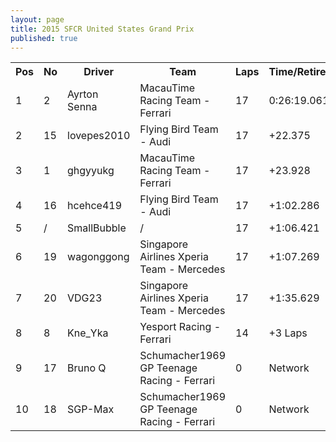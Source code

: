 ```yaml
---
layout: page
title: 2015 SFCR United States Grand Prix
published: true
---
```


<font size="2">
<table>
  <tr>
    <th>Pos</th>
    <th>No</th>
    <th>Driver</th>
    <th>Team</th>
    <th>Laps</th>
    <th>Time/Retired</th>
    <th>Grid</th>
  </tr>
  <tr>
    <td>1</td>
    <td>2</td>
    <td>Ayrton Senna</td>
    <td>MacauTime Racing Team - Ferrari</td>
    <td>17</td>
    <td>0:26:19.061</td>
    <td>1</td>
  </tr>
  <tr>
    <td>2</td>
    <td>15</td>
    <td>lovepes2010</td>
    <td>Flying Bird Team - Audi</td>
    <td>17</td>
    <td>+22.375</td>
    <td>2</td>
  </tr>
  <tr>
    <td>3</td>
    <td>1</td>
    <td>ghgyyukg</td>
    <td>MacauTime Racing Team - Ferrari</td>
    <td>17</td>
    <td>+23.928</td>
    <td>4</td>
  </tr>
  <tr>
    <td>4</td>
    <td>16</td>
    <td>hcehce419</td>
    <td>Flying Bird Team - Audi</td>
    <td>17</td>
    <td>+1:02.286</td>
    <td>5</td>
  </tr>
  <tr>
    <td>5</td>
    <td>/</td>
    <td>SmallBubble</td>
    <td>/</td>
    <td>17</td>
    <td>+1:06.421</td>
    <td>10</td>
  </tr>
  <tr>
    <td>6</td>
    <td>19</td>
    <td>wagonggong</td>
    <td>Singapore Airlines Xperia Team - Mercedes</td>
    <td>17</td>
    <td>+1:07.269</td>
    <td>3</td>
  </tr>
  <tr>
    <td>7</td>
    <td>20</td>
    <td>VDG23</td>
    <td>Singapore Airlines Xperia Team - Mercedes</td>
    <td>17</td>
    <td>+1:35.629</td>
    <td>7</td>
  </tr>
  <tr>
    <td>8</td>
    <td>8</td>
    <td>Kne_Yka</td>
    <td>Yesport Racing - Ferrari</td>
    <td>14</td>
    <td>+3 Laps</td>
    <td>6</td>
  </tr>
  <tr>
    <td>9</td>
    <td>17</td>
    <td>Bruno Q</td>
    <td>Schumacher1969 GP Teenage Racing - Ferrari</td>
    <td>0</td>
    <td>Network</td>
    <td>8</td>
  </tr>
  <tr>
    <td>10</td>
    <td>18</td>
    <td>SGP-Max</td>
    <td>Schumacher1969 GP Teenage Racing - Ferrari</td>
    <td>0</td>
    <td>Network</td>
    <td>9</td>
  </tr>
</table>
</font>